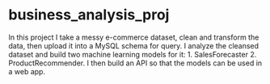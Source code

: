 # business_analysis_proj
In this project I take a messy e-commerce dataset, clean and transform the data, then upload it into a MySQL schema for query. I analyze the cleansed dataset and build two machine learning models for it: 1. SalesForecaster 2. ProductRecommender. I then build an API so that the models can be used in a web app.

